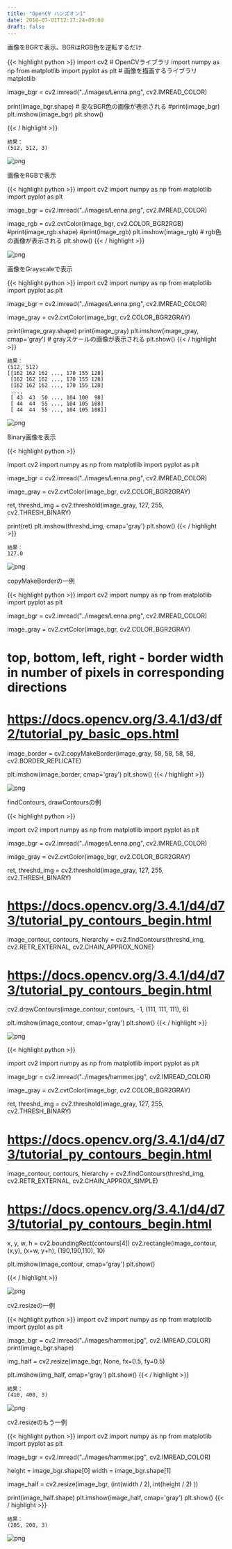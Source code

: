 ```yaml
---
title: "OpenCV ハンズオン1"
date: 2018-07-01T12:17:24+09:00
draft: false
---
```


画像をBGRで表示、BGRはRGB色を逆転するだけ

{{< highlight python >}}
import cv2 # OpenCVライブラリ
import numpy as np
from matplotlib import pyplot as plt # 画像を描画するライブラリ matplotlib

image_bgr = cv2.imread("../images/Lenna.png", cv2.IMREAD_COLOR)

print(image_bgr.shape) # 変なBGR色の画像が表示される
#print(image_bgr)
plt.imshow(image_bgr)
plt.show()

{{< / highlight >}}

    結果：
    (512, 512, 3)

![png](../../hands-on-opencv-1/opencv_1_0_1.png) 


画像をRGBで表示

{{< highlight python >}}
import cv2
import numpy as np
from matplotlib import pyplot as plt

image_bgr = cv2.imread("../images/Lenna.png", cv2.IMREAD_COLOR)

image_rgb = cv2.cvtColor(image_bgr, cv2.COLOR_BGR2RGB)
#print(image_rgb.shape)
#print(image_rgb)
plt.imshow(image_rgb) # rgb色の画像が表示される
plt.show()
{{< / highlight >}}


![png](../../hands-on-opencv-1/opencv_1_1_0.png)



画像をGrayscaleで表示

{{< highlight python >}}
import cv2
import numpy as np
from matplotlib import pyplot as plt

image_bgr = cv2.imread("../images/Lenna.png", cv2.IMREAD_COLOR)

image_gray = cv2.cvtColor(image_bgr, cv2.COLOR_BGR2GRAY)

print(image_gray.shape)
print(image_gray)
plt.imshow(image_gray, cmap='gray') # grayスケールの画像が表示される
plt.show()
{{< / highlight >}}

    結果：
    (512, 512)
    [[162 162 162 ..., 170 155 128]
     [162 162 162 ..., 170 155 128]
     [162 162 162 ..., 170 155 128]
     ...,
     [ 43  43  50 ..., 104 100  98]
     [ 44  44  55 ..., 104 105 108]
     [ 44  44  55 ..., 104 105 108]]



![png](../../hands-on-opencv-1/opencv_1_2_1.png)



Binary画像を表示

{{< highlight python >}}

import cv2
import numpy as np
from matplotlib import pyplot as plt

image_bgr = cv2.imread("../images/Lenna.png", cv2.IMREAD_COLOR)

image_gray = cv2.cvtColor(image_bgr, cv2.COLOR_BGR2GRAY)

ret, threshd_img = cv2.threshold(image_gray, 127, 255, cv2.THRESH_BINARY)

print(ret)
plt.imshow(threshd_img, cmap='gray')
plt.show()
{{< / highlight >}}

    結果：
    127.0

![png](../../hands-on-opencv-1/opencv_1_3_2.png)



copyMakeBorderの一例

{{< highlight python >}}
import cv2
import numpy as np
from matplotlib import pyplot as plt

image_bgr = cv2.imread("../images/Lenna.png", cv2.IMREAD_COLOR)

image_gray = cv2.cvtColor(image_bgr, cv2.COLOR_BGR2GRAY)

# top, bottom, left, right - border width in number of pixels in corresponding directions
# https://docs.opencv.org/3.4.1/d3/df2/tutorial_py_basic_ops.html
image_border = cv2.copyMakeBorder(image_gray, 58, 58, 58, 58, cv2.BORDER_REPLICATE)

plt.imshow(image_border, cmap='gray')
plt.show()
{{< / highlight >}}

![png](../../hands-on-opencv-1/opencv_1_4_1.png)


findContours, drawContoursの例

{{< highlight python >}}

import cv2
import numpy as np
from matplotlib import pyplot as plt

image_bgr = cv2.imread("../images/Lenna.png", cv2.IMREAD_COLOR)

image_gray = cv2.cvtColor(image_bgr, cv2.COLOR_BGR2GRAY)

ret, threshd_img = cv2.threshold(image_gray, 127, 255, cv2.THRESH_BINARY)

# https://docs.opencv.org/3.4.1/d4/d73/tutorial_py_contours_begin.html
image_contour, contours, hierarchy = cv2.findContours(threshd_img, cv2.RETR_EXTERNAL, cv2.CHAIN_APPROX_NONE)

# https://docs.opencv.org/3.4.1/d4/d73/tutorial_py_contours_begin.html
cv2.drawContours(image_contour, contours, -1, (111, 111, 111), 6)

plt.imshow(image_contour, cmap='gray')
plt.show()
{{< / highlight >}}

![png](../../hands-on-opencv-1/opencv_1_6_1.png)



{{<  highlight python >}}

import cv2
import numpy as np
from matplotlib import pyplot as plt

image_bgr = cv2.imread("../images/hammer.jpg", cv2.IMREAD_COLOR)

image_gray = cv2.cvtColor(image_bgr, cv2.COLOR_BGR2GRAY)

ret, threshd_img = cv2.threshold(image_gray, 127, 255, cv2.THRESH_BINARY)

# https://docs.opencv.org/3.4.1/d4/d73/tutorial_py_contours_begin.html
image_contour, contours, hierarchy = cv2.findContours(threshd_img, cv2.RETR_EXTERNAL, cv2.CHAIN_APPROX_SIMPLE)

# https://docs.opencv.org/3.4.1/d4/d73/tutorial_py_contours_begin.html
x, y, w, h = cv2.boundingRect(contours[4])
cv2.rectangle(image_contour, (x,y), (x+w, y+h), (190,190,110), 10)

plt.imshow(image_contour, cmap='gray')
plt.show()

{{< / highlight >}}

![png](../../hands-on-opencv-1/opencv_1_7_0.png)



cv2.resizeの一例

{{< highlight python >}}
import cv2
import numpy as np
from matplotlib import pyplot as plt

image_bgr = cv2.imread("../images/hammer.jpg", cv2.IMREAD_COLOR)
print(image_bgr.shape)

img_half = cv2.resize(image_bgr, None, fx=0.5, fy=0.5)

plt.imshow(img_half, cmap='gray')
plt.show()
{{< / highlight >}}

    結果：
    (410, 400, 3)



![png](../../hands-on-opencv-1/opencv_1_8_1.png)



cv2.resizeのもう一例

{{< highlight python >}}
import cv2
import numpy as np
from matplotlib import pyplot as plt

image_bgr = cv2.imread("../images/hammer.jpg", cv2.IMREAD_COLOR)

height = image_bgr.shape[0]
width = image_bgr.shape[1]


image_half = cv2.resize(image_bgr, (int(width / 2), int(height / 2) ))

print(image_half.shape)
plt.imshow(image_half, cmap='gray')
plt.show()
{{< / highlight >}}

    結果：
    (205, 200, 3)


![png](../../hands-on-opencv-1/opencv_1_9_1.png)
